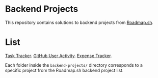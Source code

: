 
# Backend Projects

This repository contains solutions to backend projects from [Roadmap.sh](https://roadmap.sh/backend/projects).

# List
[Task Tracker](https://roadmap.sh/projects/task-tracker).
[GitHub User Activity](https://roadmap.sh/projects/github-user-activity).
[Expense Tracker](https://roadmap.sh/projects/expense-tracker).

Each folder inside the `backend-projects/` directory corresponds to a specific project from the Roadmap.sh backend project list.
